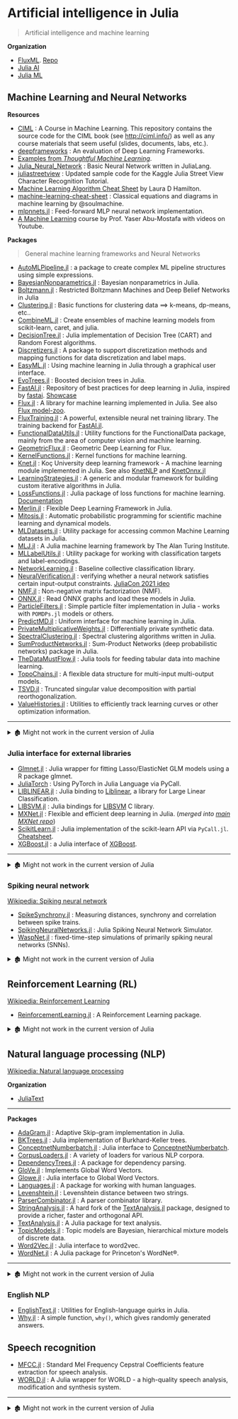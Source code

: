 # Artificial intelligence in Julia

> Artificial intelligence and machine learning

**Organization**

- [FluxML](https://fluxml.ai/). [Repo](https://github.com/FluxML)
- [Julia AI](https://github.com/JuliaAI)
- [Julia ML](https://juliaml.github.io)

## Machine Learning and Neural Networks

**Resources**

- [CIML](https://github.com/hal3/ciml) : A Course in Machine Learning. This repository contains the source code for the CIML book (see http://ciml.info/) as well as any course materials that seem useful (slides, documents, labs, etc.).
- [deepframeworks](https://github.com/zer0n/deepframeworks) : An evaluation of Deep Learning Frameworks.
- [Examples from _Thoughtful Machine Learning_](https://github.com/thoughtfulml/examples).
- [Julia_Neural_Network](https://github.com/nwenzel/Julia_Neural_Network) : Basic Neural Network written in JuliaLang.
- [juliastreetview](https://github.com/evq/juliastreetview) : Updated sample code for the Kaggle Julia Street View Character Recognition Tutorial.
- [Machine Learning Algorithm Cheat Sheet](http://www.lauradhamilton.com/machine-learning-algorithm-cheat-sheet) by Laura D Hamilton.
- [machine-learning-cheat-sheet](https://github.com/soulmachine/machine-learning-cheat-sheet) : Classical equations and diagrams in machine learning by @soulmachine.
- [mlpnnets.jl](https://github.com/tautologico/learning/blob/master/nnets/mlp/julia/mlpnnets.jl) : Feed-forward MLP neural network implementation.
- [A Machine Learning](http://work.caltech.edu/telecourse.html#lectures) course by Prof. Yaser Abu-Mostafa with videos on Youtube.

**Packages**

> General machine learning frameworks and Neural Networks

- [AutoMLPipeline.jl](https://github.com/IBM/AutoMLPipeline.jl) : a package to create complex ML pipeline structures using simple expressions.
- [BayesianNonparametrics.jl](https://github.com/OFAI/BayesianNonparametrics.jl) : Bayesian nonparametrics in Julia.
- [Boltzmann.jl](https://github.com/dfdx/Boltzmann.jl) : Restricted Boltzmann Machines and Deep Belief Networks in Julia
- [Clustering.jl](https://github.com/JuliaStats/Clustering.jl) : Basic functions for clustering data ==> k-means, dp-means, etc..
- [CombineML.jl](https://github.com/ppalmes/CombineML.jl) : Create ensembles of machine learning models from scikit-learn, caret, and julia.
- [DecisionTree.jl](https://github.com/bensadeghi/DecisionTree.jl) : Julia implementation of Decision Tree (CART) and Random Forest algorithms.
- [Discretizers.jl](https://github.com/sisl/Discretizers.jl) : A package to support discretization methods and mapping functions for data discretization and label maps.
- [EasyML.jl](https://github.com/OML-NPA/EasyML.jl) : Using machine learning in Julia through a graphical user interface.
- [EvoTrees.jl](https://github.com/Evovest/EvoTrees.jl) : Boosted decision trees in Julia.
- [FastAI.jl][] : Repository of best practices for deep learning in Julia, inspired by [fastai](https://github.com/fastai/fastai). [Showcase](https://lorenzoh.github.io/posts/fastaijl_ecosystem.html)
- [Flux.jl](https://github.com/FluxML/Flux.jl) : A library for machine learning implemented in Julia. See also [Flux model-zoo](https://github.com/FluxML/model-zoo).
- [FluxTraining.jl](https://github.com/FluxML/FluxTraining.jl) : A powerful, extensible neural net training library. The training backend for [FastAI.jl][].
- [FunctionalDataUtils.jl](https://github.com/rened/FunctionalDataUtils.jl) : Utility functions for the FunctionalData package, mainly from the area of computer vision and machine learning.
- [GeometricFlux.jl](https://github.com/FluxML/GeometricFlux.jl) : Geometric Deep Learning for Flux.
- [KernelFunctions.jl](https://github.com/JuliaGaussianProcesses/KernelFunctions.jl) : Kernel functions for machine learning.
- [Knet.jl](https://github.com/denizyuret/Knet.jl) : Koç University deep learning framework - A machine learning module implemented in Julia. See also [KnetNLP](https://github.com/egeersu/KnetNLP) and [KnetOnnx.jl](https://github.com/egeersu/KnetOnnx.jl)
- [LearningStrategies.jl](https://github.com/JuliaML/LearningStrategies.jl) : A generic and modular framework for building custom iterative algorithms in Julia.
- [LossFunctions.jl](https://github.com/JuliaML/LossFunctions.jl) : Julia package of loss functions for machine learning. [Documentation](https://juliaml.github.io/LossFunctions.jl/stable)
- [Merlin.jl](https://github.com/hshindo/Merlin.jl) : Flexible Deep Learning Framework in Julia.
- [Mitosis.jl](https://github.com/mschauer/Mitosis.jl) : Automatic probabilistic programming for scientific machine learning and dynamical models.
- [MLDatasets.jl](https://github.com/JuliaML/MLDatasets.jl) : Utility package for accessing common Machine Learning datasets in Julia.
- [MLJ.jl](https://github.com/alan-turing-institute/MLJ.jl) : A Julia machine learning framework by The Alan Turing Institute.
- [MLLabelUtils.jl](https://github.com/JuliaML/MLLabelUtils.jl) : Utility package for working with classification targets and label-encodings.
- [NetworkLearning.jl](https://github.com/zgornel/NetworkLearning.jl) : Baseline collective classification library.
- [NeuralVerification.jl](https://github.com/sisl/NeuralVerification.jl) : verifying whether a neural network satisfies certain input-output constraints. [JuliaCon 2021 ideo](https://youtu.be/jyC2fVmHcF8)
- [NMF.jl](https://github.com/JuliaStats/NMF.jl) : Non-negative matrix factorization (NMF).
- [ONNX.jl](https://github.com/FluxML/ONNX.jl) : Read ONNX graphs and load these models in Julia.
- [ParticleFilters.jl](https://github.com/JuliaPOMDP/ParticleFilters.jl) : Simple particle filter implementation in Julia - works with `POMDPs.jl` models or others.
- [PredictMD.jl](https://github.com/bcbi/PredictMD.jl) : Uniform interface for machine learning in Julia.
- [PrivateMultiplicativeWeights.jl](https://github.com/mrtzh/PrivateMultiplicativeWeights.jl) : Differentially private synthetic data.
- [SpectralClustering.jl](https://github.com/lucianolorenti/SpectralClustering.jl) : Spectral clustering algorithms written in Julia.
- [SumProductNetworks.jl](https://github.com/trappmartin/SumProductNetworks.jl) : Sum-Product Networks (deep probabilistic networks) package in Julia.
- [TheDataMustFlow.jl](https://github.com/ExpandingMan/TheDataMustFlow.jl) : Julia tools for feeding tabular data into machine learning.
- [TopoChains.jl](https://github.com/irhum/TopoChains.jl) : A flexible data structure for multi-input multi-output models.
- [TSVD.jl](https://github.com/andreasnoack/TSVD.jl) : Truncated singular value decomposition with partial reorthogonalization.
- [ValueHistories.jl](https://github.com/JuliaML/ValueHistories.jl) : Utilities to efficiently track learning curves or other optimization information.


[FastAI.jl]: https://github.com/FluxML/FastAI.jl

---

<details> <summary>🏚️ Might not work in the current version of Julia</summary>

- 🏗️ [XLATools.jl](https://github.com/MikeInnes/XLATools.jl) : Provides access to XLA and the XRT runtime (in Tensorflow), including the ability to build and compile XLA computations using the IRTools format.
- 🏚️ [ANN.jl](https://github.com/EricChiang/ANN.jl) : Julia artificial neural networks
- 🏚️ [ayush1999 | Keras.jl](https://github.com/ayush1999/Keras.jl) : A package built atop Flux to directly load Keras(.py) models into `Flux.jl`.
- 🏚️ [BackpropNeuralNet.jl](https://github.com/compressed/BackpropNeuralNet.jl) : A neural network in Julia.
- 🏚️ [BNMF.jl](https://github.com/r9y9/BNMF.jl) : Gamma Process Non-negative Matrix Factorization (GaP-NMF).
- 🏚️ [ConfidenceWeighted.jl](https://github.com/chezou/ConfidenceWeighted.jl) : Confidence weighted, a machine learning algorithm.
- 🏚️ [Contingency.jl](https://github.com/svs14/Contingency.jl) : Assorted techniques for the purpose of enabling automated machine learning.
- 🏚️ [DAI.jl](https://github.com/binarybana/DAI.jl) : A julia binding to the C+- discrete approximate inference library for graphical models: libDAI.
- 🏚️ [DecisionTrees.jl](https://github.com/MikeInnes/DecisionTrees.jl) : {NotSupported}
- 🏚️ [EGR.jl](https://github.com/stefanks/EGR.jl) : The Stochastic Gradient (SG) algorithm for machine learning.
- 🏚️ [ELM.jl](https://github.com/lepisma/ELM.jl) : Extreme Learning Machines are a variant of Single-Hidden Layer Feedforward Networks (SLFNs) with a significant departure as their weights aren't iteratively tuned. This boosts the speed of neurals nets heavily.
- 🏚️ [EmpiricalRiskMinimization.jl](https://github.com/reesepathak/EmpiricalRiskMinimization.jl) : Empirical Risk Minimization (and modeling) in Julia.
- 🏚️ [KSVM.jl](https://github.com/Evizero/KSVM.jl) @ Evizero : Support Vector Machines in pure Julia.
- 🏚️ [FeatureSelection.jl](https://github.com/Evizero/FeatureSelection.jl) : Common measures and algorithms for feature selection.
- 🏚️ [Flimsy.jl](https://github.com/thomlake/Flimsy.jl) : Gradient based Machine Learning for Julia.
- 🏚️ [go.jl](https://github.com/dmrd/go.jl) : A deep learning based Go bot implemented in Julia.
- 🏚️ [GradientBoost.jl](https://github.com/svs14/GradientBoost.jl) : Gradient boosting framework for Julia.
- 🏚️ [hinton.jl](https://github.com/lepisma/hinton.jl) : Create hinton diagrams in Julia. Hinton diagrams are used to visualize weight matrices in neural networks.
- 🏚️ [HopfieldNets.jl](https://github.com/johnmyleswhite/HopfieldNets.jl) : Discrete and continuous Hopfield networks in Julia.
- 🏚️ [HSIC.jl](https://github.com/trappmartin/HSIC.jl) : Julia implementations of the Hilbert-Schmidt Independence Criterion (HSIC).
- 🏚️ [JuliaTakingFittingAPIsSeriously](https://github.com/JuliaTakingFittingAPIsSeriously) : proof of concept taking the APIs for statistics, machine learning and other infomatics.
- 🏚️ [JuML.jl](https://github.com/Statfactory/JuML.jl) : Machine Learning in Julia.
- 🏚️ [KaggleDigitRecognizer.jl](https://github.com/benhamner/KaggleDigitRecognizer.jl) : Kaggle's Digit Recognizer competition.
- 🏚️ [KDTrees.jl](https://github.com/KristofferC/KDTrees.jl) : KD Trees.
- 🏚️ [Kernels.jl](https://github.com/trthatcher/Kernels.jl) : Mercer kernels and Gramian matrix calculation/approximation functions used in kernel methods of machine learning.
- 🏚️ [kNN.jl](https://github.com/johnmyleswhite/kNN.jl) : The k-Nearest Neighbors algorithm in Julia.
- 🏚️ [Ladder.jl](https://github.com/mrtzh/Ladder.jl) : A reliable leaderboard algorithm for machine learning competitions.
- 🏚️ [Learn.jl](https://github.com/Rory-Finnegan/Learn.jl) : Base framework library for machine learning packages.
- 🏚️ [LearnBase.jl](https://github.com/Evizero/LearnBase.jl) : Abstractions for Julia Machine Learning Packages.
- 🏚️ [MachineLearning.jl](https://github.com/benhamner/MachineLearning.jl) : a Machine Learning library package that consolidates common machine learning algorithms written in pure Julia and presents a consistent API.
- 🏚️ [MLKernels.jl](https://github.com/trthatcher/MLKernels.jl) : Mercer kernels and Gramian matrix calculation/approximation.
- 🏚️ [Mocha.jl](https://github.com/pluskid/Mocha.jl) : A Deep Learning framework for Julia, inspired by the C+- Deep Learning framework Caffe.
- 🏚️ [MultiLabelNeuralNetwork.jl](https://github.com/jperla/MultiLabelNeuralNetwork.jl) : A simple feed-forward neural network for multi-label classification.
- 🏚️ [neural.jl](https://github.com/compressed/neural.jl) : is a Julia implementation of a neural network, based on Sergio Fierens Ruby version.
- 🏚️ [NeuralNets.jl](https://github.com/anj1/NeuralNets.jl) : Generic artificial neural networks in Julia.
- 🏚️ [neuralnetwork.jl](https://github.com/tomaskrehlik/neuralnetwork.jl) : an implementation of label neural network.
- 🏚️ [NeuralNetworks.jl](https://github.com/soumith/NeuralNetworks.jl) : Various functions for Neural Networks implemented in Julia.
- 🏚️ [Ollam.jl](https://github.com/mit-nlp/Ollam.jl) : OLLAM = Online Learning of Linear Adaptatable Models.
- 🏚️ [OnlineAI.jl](https://github.com/tbreloff/OnlineAI.jl) : Machine learning for sequential/streaming data.  {Usable: 3, Robust: 3, Active: 3}
- 🏚️ [Orchestra.jl](https://github.com/svs14/Orchestra.jl) : Heterogeneous ensemble learning package for the Julia programming language.
- 🏚️ [ProjectiveDictionaryPairLearning.jl](https://github.com/quxiaofeng/ProjectiveDictionaryPairLearning.jl) : Juia code for the paper S. Gu, L. Zhang, W. Zuo, and X. Feng, “Projective Dictionary Pair Learning for Pattern Classification,” In NIPS 2014.
- 🏚️ [QuickShiftClustering.jl](https://github.com/rened/QuickShiftClustering.jl) : Fast hierarchical medoid clustering
- 🏚️ [RecurrentNN.jl](https://github.com/Andy-P/RecurrentNN.jl) : Deep RNN and LSTM in Julia.
- 🏚️ [RegERMs.jl](https://github.com/BigCrunsh/RegERMs.jl) : A package implementing several machine learning algorithms in a regularised empirical risk minimisation framework (SVMs, LogReg, Linear Regression) in Julia.
- 🏚️ [remusao | KSVM.jl](https://github.com/remusao/KSVM.jl) : Kernel Support Vector Machine (SVM) written in Julia.
- 🏚️ [RNN.jl](https://github.com/kzahedi/RNN.jl) : Recurrent Neural Networks.
- 🏚️ [SALSA.jl](https://github.com/jumutc/SALSA.jl) : _S_oftware Lab for _A_dvanced Machine _L_earning and _S_tochastic _A_lgorithms is a native Julia implementation of the well known stochastic algorithms for linear and non-linear Support Vector Machines.
- 🏚️ [SFA.jl](https://github.com/makokal/SFA.jl) : Implementation of the standard SFA (Slow Feature Analysis) algorithm (both linear and non-linear signal expansion) in Julia.
- 🏚️ [SimpleML.jl](https://github.com/aviks/SimpleML.jl) : Textbook implementations of some Machine Learning Algorithms in Julia.
- 🏚️ [SimpleNets](https://github.com/rgehring/SimpleNets) : Simple neural nets implementions in Julia.
- 🏚️ [SoftConfidenceWeighted.jl](https://github.com/IshitaTakeshi/SoftConfidenceWeighted.jl) : Exact Soft Confidence-Weighted Learning.
- 🏚️ [StackedNets.jl](https://github.com/yarlett/StackedNets.jl) : A simple interface to _deep_ stacks of neural network units that can be trained using gradient descent over defined error measures.
- 🏚️ [Strada.jl](https://github.com/pcmoritz/Strada.jl) : A deep learning library for Julia based on Caffe.
- 🏚️ [SVMLightLoader.jl](https://github.com/IshitaTakeshi/SVMLightLoader.jl) : Loader of svmlight / liblinear format files.

</details>

### Julia interface for external libraries

- [Glmnet.jl](https://github.com/simonster/Glmnet.jl) : Julia wrapper for fitting Lasso/ElasticNet GLM models using a R package glmnet.
- [JuliaTorch](https://github.com/boathit/JuliaTorch) : Using PyTorch in Julia Language via PyCall.
- [LIBLINEAR.jl](https://github.com/innerlee/LIBLINEAR.jl) : Julia binding to [Liblinear](https://www.csie.ntu.edu.tw/~cjlin/liblinear/), a library for Large Linear Classification.
- [LIBSVM.jl](https://github.com/JuliaML/LIBSVM.jl) : Julia bindings for [LIBSVM](http://www.csie.ntu.edu.tw/~cjlin/libsvm/) C library.
- [MXNet.jl](https://github.com/dmlc/MXNet.jl) : Flexible and efficient deep learning in Julia. (*merged into [main MXNet repo](https://github.com/apache/incubator-mxnet)*)
- [ScikitLearn.jl](https://github.com/cstjean/ScikitLearn.jl) : Julia implementation of the scikit-learn API via `PyCall.jl`. [Cheatsheet](http://scikit-learn.org/stable/tutorial/machine_learning_map/).
- [XGBoost.jl](https://github.com/dmlc/XGBoost.jl) : a Julia interface of [XGBoost](https://github.com/dmlc/xgboost).

---

<details> <summary>🏚️ Might not work in the current version of Julia</summary>

- 🏚️ [FANN.jl](https://github.com/gasagna/FANN.jl) : A Julia wrapper for the Fast Artificial Neural Network Library (FANN).
- 🏚️ [Keras.jl](https://github.com/invenia/Keras.jl) @ invenia: A julia wrapper for keras.io.
- 🏚️ [liblinear.jl](https://github.com/tuzzeg/liblinear.jl) @ tuzzeg : Liblinear binding to Julia.
- 🏚️ [TensorFlow.jl](https://github.com/malmaud/TensorFlow.jl) : A Julia wrapper for TensorFlow, the open source machine learning framework from Google.
- 🏚️ [MNIST.jl](https://github.com/johnmyleswhite/MNIST.jl) : Tools for working with the MNIST data set.

</details>

### Spiking neural network

[Wikipedia: Spiking neural network](https://en.wikipedia.org/wiki/Spiking_neural_network)

- [SpikeSynchrony.jl](https://github.com/Datseris/SpikeSynchrony.jl) : Measuring distances, synchrony and correlation between spike trains.
- [SpikingNeuralNetworks.jl](https://github.com/AStupidBear/SpikingNeuralNetworks.jl) : Julia Spiking Neural Network Simulator.
- [WaspNet.jl](https://github.com/leaflabs/WaspNet.jl) : fixed-time-step simulations of primarily spiking neural networks (SNNs).

<details> <summary>🏚️ Might not work in the current version of Julia</summary>

- 🏚️ [SpikeNet.jl](https://github.com/damiendr/SpikeNet.jl) : A spiking neural network simulator written in Julia.

</details>

## Reinforcement Learning (RL)

[Wikipedia: Reinforcement Learning](https://en.wikipedia.org/wiki/Reinforcement_learning)

- [ReinforcementLearning.jl](https://github.com/JuliaReinforcementLearning/ReinforcementLearning.jl) : A Reinforcement Learning package.

<details> <summary>🏚️ Might not work in the current version of Julia</summary>

- 🏚️ [DeepQLearning.jl](https://github.com/Andy-P/DeepQLearning.jl) : An implementation of DeepMind's Deep Q Learning algorithm.
- 🏚️ [ReinforcementLearning.jl](https://github.com/benhamner/ReinforcementLearning.jl) by @benhamner : A Reinforcement Learning package.

</details>

## Natural language processing (NLP)

[Wikipedia: Natural language processing](https://en.wikipedia.org/wiki/Natural_language_processing)

**Organization**

- [JuliaText](https://github.com/JuliaText)

---

**Packages**

- [AdaGram.jl](https://github.com/sbos/AdaGram.jl) : Adaptive Skip-gram implementation in Julia.
- [BKTrees.jl](https://github.com/zgornel/BKTrees.jl) : Julia implementation of Burkhard-Keller trees.
- [ConceptnetNumberbatch.jl](https://github.com/zgornel/ConceptnetNumberbatch.jl) : Julia interface to [ConceptnetNumberbatch](https://github.com/commonsense/conceptnet-numberbatch).
- [CorpusLoaders.jl](https://github.com/JuliaText/CorpusLoaders.jl) : A variety of loaders for various NLP corpora.
- [DependencyTrees.jl](https://github.com/dellison/DependencyTrees.jl) : A package for dependency parsing.
- [GloVe.jl](https://github.com/domluna/GloVe.jl) : Implements Global Word Vectors.
- [Glowe.jl](https://github.com/zgornel/Glowe.jl) : Julia interface to Global Word Vectors.
- [Languages.jl](https://github.com/JuliaText/Languages.jl) : A package for working with human languages.
- [Levenshtein.jl](https://github.com/rawrgrr/Levenshtein.jl) : Levenshtein distance between two strings.
- [ParserCombinator.jl](https://github.com/andrewcooke/ParserCombinator.jl) : A parser combinator library.
- [StringAnalysis.jl](https://github.com/zgornel/StringAnalysis.jl) : A hard fork of the [TextAnalysis.jl][] package, designed to provide a richer, faster and orthogonal API.
- [TextAnalysis.jl][] : A Julia package for text analysis.
- [TopicModels.jl](https://github.com/slycoder/TopicModels.jl) : Topic models are Bayesian, hierarchical mixture models of discrete data.
- [Word2Vec.jl](https://github.com/JuliaText/Word2Vec.jl) : Julia interface to word2vec.
- [WordNet.jl](https://github.com/JuliaText/WordNet.jl) : A Julia package for Princeton's WordNet®.

---

<details> <summary>🏚️ Might not work in the current version of Julia</summary>

- 🏚️ [Peter Norvig's spelling corrector ported to Julia](https://gist.github.com/kmsquire/7569843), is now a part of the [DataStructures.jl](https://github.com/JuliaLang/DataStructures.jl) package.
- 🏚️ [allen](https://github.com/ninjin/allen) : A syntacto-semantic natural language parser.
- 🏚️ [DPL.jl](https://github.com/quxiaofeng/DPL.jl) : Projective Dictionary Pair Learning - code for the paper S. Gu, L. Zhang, W. Zuo, and X. Feng, “Projective Dictionary Pair Learning for Pattern Classification,” In NIPS 20144. <https://sites.google.com/site/shuhanggu/home>
- 🏚️ [GoodTuring.jl](https://github.com/JoFrhwld/GoodTuring.jl) : A Julia implementation of Simple Good Turing smoothing, largely adapted from @maxbane.
- 🏚️ [KUparser.jl](https://github.com/denizyuret/KUparser.jl) : Dependency parsing with word vectors.
- 🏚️ [LTSV.jl](https://github.com/kshramt/LTSV.jl) : Labeled Tab Separated Values (LTSV) parser.
- 🏚️ [MeCab.jl](https://github.com/chezou/MeCab.jl) : Julia binding of Japanese morphological analyzer MeCab.
- 🏚️ [NGram.jl](https://github.com/remusao/NGram.jl) : Implement the NGram model.
- 🏚️ [Parsimonious.jl](https://github.com/gitfoxi/Parsimonious.jl) : A PEG parser generator.
- 🏚️ [PEGParser.jl](https://github.com/abeschneider/PEGParser.jl) : A PEG Parser for Julia with Packrat capabilties, inspired by pyparsing, parsimonious, boost:spirit, as well as several others.
- 🏚️ [PyLexYacc.jl](https://github.com/iamed2/PyLexYacc.jl) : An interface to Python Lex-Yacc package that uses reflection for most of its processing.
- 🏚️ [SimpleParser.jl](https://github.com/ordovician/SimpleParser.jl) : A very simple hackable parser and lexer for simple languages.
- 🏚️ [Stemmers.jl](https://github.com/tanmaykm/Stemmers.jl) : Interface for text stemmer implementations.
- 🏚️ [Sumup.jl](https://github.com/remusao/Sumup.jl) : Automatic multi-documents, multi-topics summarization based on topic extraction.
- 🏚️ [Text.jl](https://github.com/mit-nlp/Text.jl) : Numerous tools for text processing.
- 🏚️ [Treekenize.jl](https://github.com/o-jasper/Treekenize.jl) : Parser with beginners and enders and infix.

</details>

[TextAnalysis.jl]: https://github.com/JuliaText/TextAnalysis.jl

### English NLP

- [EnglishText.jl](https://github.com/TotalVerb/EnglishText.jl) : Utilities for English-language quirks in Julia.
- [Why.jl](https://github.com/TorkelE/Why.jl) : A simple function, `why()`, which gives randomly generated answers.

## Speech recognition

- [MFCC.jl](https://github.com/JuliaDSP/MFCC.jl) : Standard Mel Frequency Cepstral Coefficients feature extraction for speech analysis.
- [WORLD.jl](https://github.com/r9y9/WORLD.jl) : A Julia wrapper for WORLD - a high-quality speech analysis, modification and synthesis system.

---

<details> <summary>🏚️ Might not work in the current version of Julia</summary>

- 🏚️ [MelGeneralizedCepstrums.jl](https://github.com/r9y9/MelGeneralizedCepstrums.jl) : It provides a `mel generalized cepstrum` analysis for spectrum envelope estimation, which includes linear predicition, mel-cepstrum, generalized cepstrum and mel-generalized cepstrum analysis for Julia.
- 🏚️ [SpeechBase.jl](https://github.com/r9y9/SpeechBase.jl).
- 🏚️ [SPTK.jl](https://github.com/r9y9/SPTK.jl) : A Julia wrapper for the Speech Signal Processing Toolkit (SPTK), based on the modified version of SPTK.
- 🏚️ [SynthesisFilters.jl](https://github.com/r9y9/SynthesisFilters.jl) : Speech Synthesis Filters.

</details>
